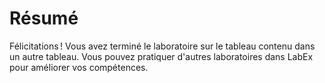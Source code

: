 # Résumé

Félicitations ! Vous avez terminé le laboratoire sur le tableau contenu dans un autre tableau. Vous pouvez pratiquer d'autres laboratoires dans LabEx pour améliorer vos compétences.
